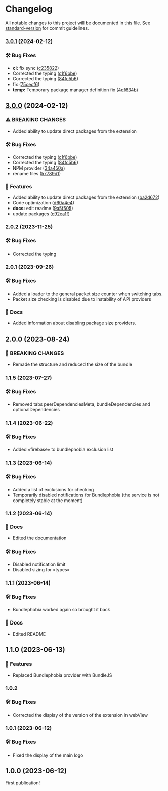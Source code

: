 # Changelog

All notable changes to this project will be documented in this file. See [standard-version](https://github.com/conventional-changelog/standard-version) for commit guidelines.

### [3.0.1](https://github.com/Pilaton/vscode-npm-lens-support/compare/v2.0.1...v3.0.1) (2024-02-12)


### 🛠️ Bug Fixes

* **ci:** fix sync ([c235822](https://github.com/Pilaton/vscode-npm-lens-support/commit/c235822ff99277b37db163b958a91ba14fcd8776))
* Corrected the typing ([c1f6bbe](https://github.com/Pilaton/vscode-npm-lens-support/commit/c1f6bbe062276f32c903bd288e064cfd80640a25))
* Corrected the typing ([84fc5b6](https://github.com/Pilaton/vscode-npm-lens-support/commit/84fc5b6ce3198ed355ed022583b4f34d8da47f06))
* fix ([75cecf6](https://github.com/Pilaton/vscode-npm-lens-support/commit/75cecf6fe20cde2a52c43ce723246eb946b19810))
* **temp:** Temporary package manager definition fix ([4df634b](https://github.com/Pilaton/vscode-npm-lens-support/commit/4df634b199b34dae230aecd3d94b62552de3d4b8))

## [3.0.0](https://github.com/Pilaton/vscode-npm-lens-support/compare/v2.0.1...v3.0.0) (2024-02-12)


### ⚠ BREAKING CHANGES

* Added ability to update direct packages from the extension

### 🛠️ Bug Fixes

* Corrected the typing ([c1f6bbe](https://github.com/Pilaton/vscode-npm-lens-support/commit/c1f6bbe062276f32c903bd288e064cfd80640a25))
* Corrected the typing ([84fc5b6](https://github.com/Pilaton/vscode-npm-lens-support/commit/84fc5b6ce3198ed355ed022583b4f34d8da47f06))
* NPM provider ([34a450a](https://github.com/Pilaton/vscode-npm-lens-support/commit/34a450a5c9797a18ea03b418b87097a07867b2b6))
* rename files ([57789d1](https://github.com/Pilaton/vscode-npm-lens-support/commit/57789d18f0008560984da3a78adfc69471ef4870))


### 🎉 Features

* Added ability to update direct packages from the extension ([ba2d672](https://github.com/Pilaton/vscode-npm-lens-support/commit/ba2d6724cb8c9b135e1b5a736b79d36611be0a0b))
* Code optimization ([d60a4e4](https://github.com/Pilaton/vscode-npm-lens-support/commit/d60a4e41dc37c2e505e2b33dc70c26be824a30ad))
* **docs:** edit readme ([9a5f505](https://github.com/Pilaton/vscode-npm-lens-support/commit/9a5f505f04ecafc2cbb516f3aa3de60cad656710))
* update packages ([c92ea1f](https://github.com/Pilaton/vscode-npm-lens-support/commit/c92ea1ff534d96ec8b7456c8915312342b91102b))

### 2.0.2 (2023-11-25)

### 🛠️ Bug Fixes

- Corrected the typing

### 2.0.1 (2023-09-26)

### 🛠️ Bug Fixes

- Added a loader to the general packet size counter when switching tabs.
- Packet size checking is disabled due to instability of API providers

### 📝 Docs

- Added information about disabling package size providers.

## 2.0.0 (2023-08-24)

### 🎉 BREAKING CHANGES

- Remade the structure and reduced the size of the bundle

### 1.1.5 (2023-07-27)

### 🛠️ Bug Fixes

- Removed tabs peerDependenciesMeta, bundleDependencies and optionalDependencies

### 1.1.4 (2023-06-22)

### 🛠️ Bug Fixes

- Added «firebase» to bundlephobia exclusion list

### 1.1.3 (2023-06-14)

### 🛠️ Bug Fixes

- Added a list of exclusions for checking
- Temporarily disabled notifications for Bundlephobia (the service is not completely stable at the moment)

### 1.1.2 (2023-06-14)

### 📝 Docs

- Edited the documentation

### 🛠️ Bug Fixes

- Disabled notification limit
- Disabled sizing for «types»

### 1.1.1 (2023-06-14)

### 🛠️ Bug Fixes

- Bundlephobia worked again so brought it back

### 📝 Docs

- Edited README

## 1.1.0 (2023-06-13)

### 🎉 Features

- Replaced Bundlephobia provider with BundleJS

### 1.0.2

### 🛠️ Bug Fixes

- Corrected the display of the version of the extension in webView

### 1.0.1 (2023-06-12)

### 🛠️ Bug Fixes

- Fixed the display of the main logo

## 1.0.0 (2023-06-12)

First publication!
